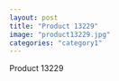```yaml
---
layout: post
title: "Product 13229"
image: "product13229.jpg"
categories: "category1"
---
```

Product 13229
